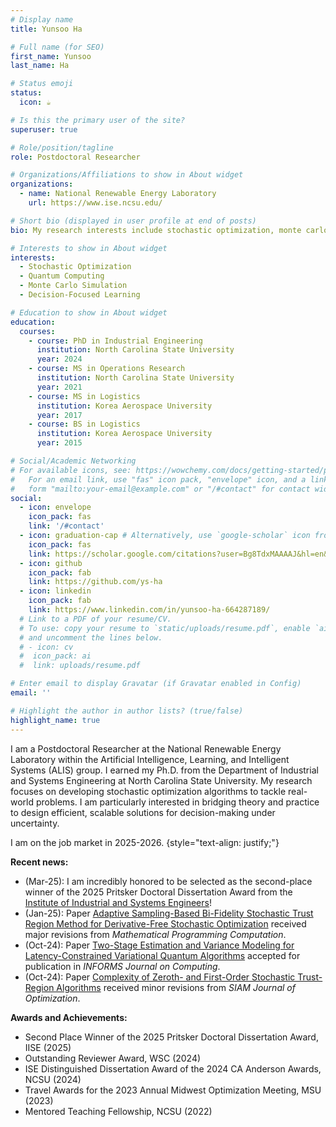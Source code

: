 ```yaml
---
# Display name
title: Yunsoo Ha

# Full name (for SEO)
first_name: Yunsoo
last_name: Ha

# Status emoji
status:
  icon: ☕️

# Is this the primary user of the site?
superuser: true

# Role/position/tagline
role: Postdoctoral Researcher

# Organizations/Affiliations to show in About widget
organizations:
  - name: National Renewable Energy Laboratory
    url: https://www.ise.ncsu.edu/

# Short bio (displayed in user profile at end of posts)
bio: My research interests include stochastic optimization, monte carlo simulation, quantum computing, and decision-focused learning.

# Interests to show in About widget
interests:
  - Stochastic Optimization
  - Quantum Computing
  - Monte Carlo Simulation
  - Decision-Focused Learning

# Education to show in About widget
education:
  courses:
    - course: PhD in Industrial Engineering 
      institution: North Carolina State University
      year: 2024
    - course: MS in Operations Research
      institution: North Carolina State University
      year: 2021
    - course: MS in Logistics
      institution: Korea Aerospace University
      year: 2017
    - course: BS in Logistics
      institution: Korea Aerospace University
      year: 2015

# Social/Academic Networking
# For available icons, see: https://wowchemy.com/docs/getting-started/page-builder/#icons
#   For an email link, use "fas" icon pack, "envelope" icon, and a link in the
#   form "mailto:your-email@example.com" or "/#contact" for contact widget.
social:
  - icon: envelope
    icon_pack: fas
    link: '/#contact'
  - icon: graduation-cap # Alternatively, use `google-scholar` icon from `ai` icon pack
    icon_pack: fas
    link: https://scholar.google.com/citations?user=Bg8TdxMAAAAJ&hl=en&oi=ao
  - icon: github
    icon_pack: fab
    link: https://github.com/ys-ha
  - icon: linkedin
    icon_pack: fab
    link: https://www.linkedin.com/in/yunsoo-ha-664287189/
  # Link to a PDF of your resume/CV.
  # To use: copy your resume to `static/uploads/resume.pdf`, enable `ai` icons in `params.yaml`,
  # and uncomment the lines below.
  # - icon: cv
  #  icon_pack: ai
  #  link: uploads/resume.pdf

# Enter email to display Gravatar (if Gravatar enabled in Config)
email: ''

# Highlight the author in author lists? (true/false)
highlight_name: true
---
```


I am a Postdoctoral Researcher at the National Renewable Energy Laboratory within the Artificial Intelligence, Learning, and Intelligent Systems (ALIS) group. I earned my Ph.D. from the Department of Industrial and Systems Engineering at North Carolina State University. My research focuses on developing stochastic optimization algorithms to tackle real-world problems. I am particularly interested in bridging theory and practice to design efficient, scalable solutions for decision-making under uncertainty.

I am on the job market in 2025-2026.
{style="text-align: justify;"}


**Recent news:**
- (Mar-25): I am incredibly honored to be selected as the second-place winner of the 2025 Pritsker Doctoral Dissertation Award from the [Institute of Industrial and Systems Engineers](https://www.iise.org/Home/)!
- (Jan-25): Paper [Adaptive Sampling-Based Bi-Fidelity Stochastic Trust Region Method for Derivative-Free Stochastic Optimization](https://arxiv.org/abs/2408.04625) received major revisions from *Mathematical Programming Computation*.
- (Oct-24): Paper [Two-Stage Estimation and Variance Modeling for Latency-Constrained Variational Quantum Algorithms](https://pubsonline.informs.org/doi/abs/10.1287/ijoc.2024.0575) accepted for publication in *INFORMS Journal on Computing*.
- (Oct-24): Paper [Complexity of Zeroth- and First-Order Stochastic Trust-Region Algorithms](https://arxiv.org/abs/2405.20116) received minor revisions from *SIAM Journal of Optimization*.


**Awards and Achievements:**
- Second Place Winner of the 2025 Pritsker Doctoral Dissertation Award, IISE (2025)
- Outstanding Reviewer Award, WSC (2024)
- ISE Distinguished Dissertation Award of the 2024 CA Anderson Awards, NCSU (2024)
- Travel Awards for the 2023 Annual Midwest Optimization Meeting, MSU (2023)
- Mentored Teaching Fellowship, NCSU (2022)
